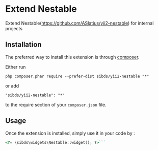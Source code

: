 Extend Nestable
===============
Extend Nestable(https://github.com/ASlatius/yii2-nestable) for internal projects

Installation
------------

The preferred way to install this extension is through [composer](http://getcomposer.org/download/).

Either run

```
php composer.phar require --prefer-dist sibds/yii2-nestable "*"
```

or add

```
"sibds/yii2-nestable": "*"
```

to the require section of your `composer.json` file.


Usage
-----

Once the extension is installed, simply use it in your code by  :

```php
<?= \sibds\widgets\Nestable::widget(); ?>```
